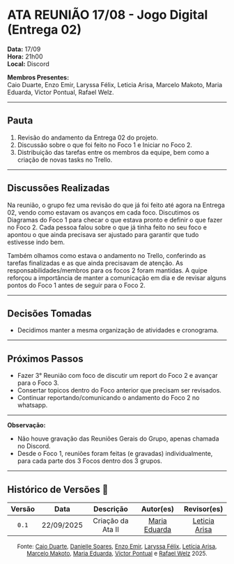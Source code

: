 # ATA REUNIÃO 17/08 - Jogo Digital (Entrega 02)

**Data:** 17/09  
 **Hora:** 21h00  
 **Local:** Discord

**Membros Presentes:**  
 Caio Duarte, Enzo Emir, Laryssa Félix, Leticia Arisa, Marcelo Makoto, Maria Eduarda, Victor Pontual, Rafael Welz.

---

## **Pauta**

1. Revisão do andamento da Entrega 02 do projeto.  
2. Discussão sobre o que foi feito no Foco 1 e Iniciar no Foco 2.
3. Distribuição das tarefas entre os membros da equipe, bem como a criação de novas tasks no Trello.

---

## **Discussões Realizadas**

Na reunião, o grupo fez uma revisão do que já foi feito até agora na Entrega 02, vendo como estavam os avanços em cada foco. Discutimos os Diagramas do Foco 1 para checar o que estava pronto e definir o que fazer no Foco 2. Cada pessoa falou sobre o que já tinha feito no seu foco e apontou o que ainda precisava ser ajustado para garantir que tudo estivesse indo bem.

Também olhamos como estava o andamento no Trello, conferindo as tarefas finalizadas e as que ainda precisavam de atenção. As responsabilidades/membros para os focos 2 foram mantidas. A quipe reforçou a importância de manter a comunicação em dia e de revisar alguns pontos do Foco 1 antes de seguir para o Foco 2.

---

## **Decisões Tomadas**

- Decidimos manter a mesma organização de atividades e cronograma.

---

## **Próximos Passos**

- Fazer 3° Reunião com foco de discutir um report do Foco 2 e avançar para o Foco 3.
- Consertar topicos dentro do Foco anterior que precisam ser revisados.
- Continuar reportando/comunicando o andamento do Foco 2 no whatsapp.

---

**Observação:** 

- Não houve gravação das Reuniões Gerais do Grupo, apenas chamada no Discord.
- Desde o Foco 1, reuniões foram feitas (e gravadas) individualmente, para cada parte dos 3 Focos dentro dos 3 grupos.

---

## Histórico de Versões 📅

| Versão | Data | Descrição | Autor(es) | Revisor(es) |
| :--: | :--: | :--: | :--: | :--: |
| `0.1` | 22/09/2025 | Criação da Ata II | [Maria Eduarda](https://github.com/dudaa28) | [Leticia Arisa](https://github.com/Leticia-Arisa-K-Higa) |

<font size="2"><p style="text-align: center">Fonte: [Caio Duarte](https://github.com/caioduart3), [Danielle Soares](https://github.com/danielle-soaress), [Enzo Emir](https://github.com/EnzoEmir), [Laryssa Félix](https://github.com/felixlaryssa), [Letícia Arisa](https://github.com/Leticia-Arisa-K-Higa), [Marcelo Makoto](https://github.com/MM4k), [Maria Eduarda](https://github.com/dudaa28), [Victor Pontual](https://github.com/VictorPontual) e [Rafael Welz](https://github.com/RafaelSchadt) 2025.</p></font>